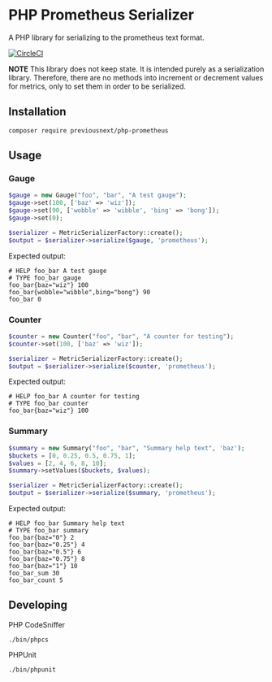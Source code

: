# PHP Prometheus Serializer

A PHP library for serializing to the prometheus text format.

[![CircleCI](https://circleci.com/gh/previousnext/php-prometheus.svg?style=svg)](https://circleci.com/gh/previousnext/php-prometheus)

**NOTE** This library does not keep state. It is intended purely as a serialization library. Therefore, there are no
methods into increment or decrement values for metrics, only to set them in order to be serialized.

## Installation

```
composer require previousnext/php-prometheus
```

## Usage

### Gauge

```php
$gauge = new Gauge("foo", "bar", "A test gauge");
$gauge->set(100, ['baz' => 'wiz']);
$gauge->set(90, ['wobble' => 'wibble', 'bing' => 'bong']);
$gauge->set(0);

$serializer = MetricSerializerFactory::create();
$output = $serializer->serialize($gauge, 'prometheus');
```

Expected output:

```text
# HELP foo_bar A test gauge
# TYPE foo_bar gauge
foo_bar{baz="wiz"} 100
foo_bar{wobble="wibble",bing="bong"} 90
foo_bar 0
```

### Counter

```php
$counter = new Counter("foo", "bar", "A counter for testing");
$counter->set(100, ['baz' => 'wiz']);

$serializer = MetricSerializerFactory::create();
$output = $serializer->serialize($counter, 'prometheus');
```

Expected output:

```text
# HELP foo_bar A counter for testing
# TYPE foo_bar counter
foo_bar{baz="wiz"} 100
```

### Summary

```php
$summary = new Summary("foo", "bar", "Summary help text", 'baz');
$buckets = [0, 0.25, 0.5, 0.75, 1];
$values = [2, 4, 6, 8, 10];
$summary->setValues($buckets, $values);

$serializer = MetricSerializerFactory::create();
$output = $serializer->serialize($summary, 'prometheus');
```

Expected output:

```text
# HELP foo_bar Summary help text
# TYPE foo_bar summary
foo_bar{baz="0"} 2
foo_bar{baz="0.25"} 4
foo_bar{baz="0.5"} 6
foo_bar{baz="0.75"} 8
foo_bar{baz="1"} 10
foo_bar_sum 30
foo_bar_count 5
```

## Developing

PHP CodeSniffer
```
./bin/phpcs
```

PHPUnit

```
./bin/phpunit
```
